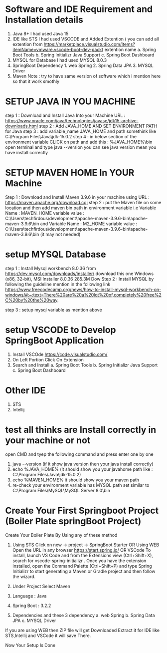 # Software and IDE Requirement and Installation details
1. Java 8+ I had used Java 15
2. IDE like STS I had used VSCODE and Added Extention
   ( you can add all extention from https://marketplace.visualstudio.com/items?itemName=vmware.vscode-boot-dev-pack)
   extention name a. Spring Boot Tools  b. Spring Initializr Java Support c. Spring Boot Dashboard
3. MYSQL for Database I had used MYSQL 8.0.3
4. SpringBoot Dependency 1. web Spring 2. Spring Data JPA 3. MYSQL Driver
5. Maven
   Note : try to have same version of software which i mention here so that it work smothly

# SETUP JAVA IN YOU MACHINE
step 1 : Download and Install Java Into your Machine URL : https://www.oracle.com/java/technologies/javase/jdk15-archive-downloads.html
step 2 : Add JAVA_HOME AND SET ENVIRONMENT PATH for Java
step 3 : add variable_name JAVA_HOME and path somethink like C:\Program Files\Java\jdk-15.0.2
step 4 : in below section of the environment variable CLICK on path and add this : %JAVA_HOME%\bin
open terminal and type java --version you can see java version mean you have install correctly

# SETUP MAVEN HOME In YOUR Machine
Step 1 : Download and Install Maven 3.9.6 in your machine using URL : https://maven.apache.org/download.cgi
step 2 : put the Maven file on some location and then add maven bin path in environment variable
i.e Variable Name : MAVEN_HOME variable value : C:\Users\techfirdous\development\apache-maven-3.9.6-bin\apache-maven-3.9.6\bin and
 Variable Name : M2_HOME variable value : C:\Users\techfirdous\development\apache-maven-3.9.6-bin\apache-maven-3.9.6\bin (it may not needed)

# setup MYSQL Database 
step 1 : Install Mysql workbench 8.0.36 from https://dev.mysql.com/downloads/installer/
download this one Windows (x86, 32-bit), MSI Installer	8.0.36	285.3M	Dow
Step 2 : Install MYSQL by following the guideline mention in the following link
https://www.freecodecamp.org/news/how-to-install-mysql-workbench-on-windows/#:~:text=There%20are%20a%20lot%20of,completely%20free%2C%20by%20the%20way.

step 3 : setup mysql variable as mention above

# setup VSCODE to Develop SpringBoot Application
1. Install VSCOde https://code.visualstudio.com/
2. On Left Portion Click On Extension
3.  Search and Install  a. Spring Boot Tools  b. Spring Initializr Java Support c. Spring Boot Dashboard

# Other IDE
1. STS
2. Intellij
   

# test all thinks are Install correctly in your machine or not 
open CMD and tyep the following command and press enter one by one
1. java --version (if it show java version then your java install correctly)
2. echo %JAVA_HOME% (it should show you your javahome path like : C:\Program Files\Java\jdk-15.0.2)
3. echo %MAVEN_HOME% it should show you your maven path
4. re-check your environment variable has MYSQL path set similar to C:\Program Files\MySQL\MySQL Server 8.0\bin


# Create Your First Springboot Project (Boiler Plate springBoot Project)

Create Your Boiler Plate By Using any of these method
1. Using STS 
 Click on new -> project -> SpringBoot Starter
OR
 Using WEB
Open the URL in any browser https://start.spring.io/
OR
VSCode
To install, launch VS Code and from the Extensions view (Ctrl+Shift+X), search for vscode-spring-initializr . Once you have the extension installed, open the Command Palette (Ctrl+Shift+P) and type Spring Initializr to start generating a Maven or Gradle project and then follow the wizard.

2. Under Project Select Maven
3. Language : Java
4. Spring Boot : 3.2.2
5. Dependencies and these 3 dependency
   a.  web Spring
   b. Spring Data JPA
   c. MYSQL Driver

If you are using WEB then ZIP file will get Downloaded Extract it for IDE like STS,Intellij and VSCode it will save There.

Now Your Setup Is Done

   




 


